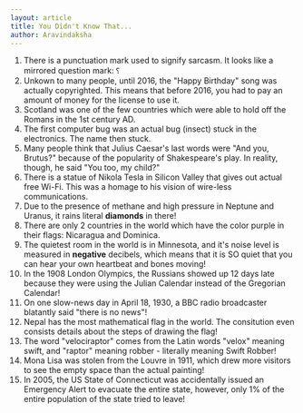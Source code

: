 ```yaml
---
layout: article
title: You Didn't Know That...
author: Aravindaksha
---
```


1. There is a punctuation mark used to signify sarcasm. It looks like a mirrored question mark: ⸮
2. Unkown to many people, until 2016, the "Happy Birthday" song was actually copyrighted. This means that before 2016, you had to pay an amount of money for the license to use it.
3. Scotland was one of the few countries which were able to hold off the Romans in the 1st century AD.
4. The first computer bug was an actual bug (insect) stuck in the electronics. The name then stuck.
5. Many people think that Julius Caesar's last words were "And you, Brutus?" because of the popularity of Shakespeare's play. In reality, though, he said "You too, my child?"
6. There is a statue of Nikola Tesla in Silicon Valley that gives out actual free Wi-Fi. This was a homage to his vision of wire-less communications.
7. Due to the presence of methane and high pressure in Neptune and Uranus, it rains literal **diamonds** in there!
8. There are only 2 countries in the world which have the color purple in their flags: Nicaragua and Dominica.
9. The quietest room in the world is in Minnesota, and it's noise level is measured in **negative** decibels, which means that it is SO quiet that you can hear your own heartbeat and bones moving!
10. In the 1908 London Olympics, the Russians showed up 12 days late because they were using the Julian Calendar instead of the Gregorian Calendar!
11. On one slow-news day in April 18, 1930, a BBC radio broadcaster blatantly said "there is no news"!
12. Nepal has the most mathematical flag in the world. The consitution even consists details about the steps of drawing the flag!
13. The word "velociraptor" comes from the Latin words "velox" meaning swift, and "raptor" meaning robber - literally meaning Swift Robber!
14. Mona Lisa was stolen from the Louvre in 1911, which drew more visitors to see the empty space than the actual painting!
15. In 2005, the US State of Connecticut was accidentally issued an Emergency Alert to evacuate the entire state, however, only 1% of the entire population of the state tried to leave!

